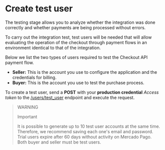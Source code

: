 # Create test user

The testing stage allows you to analyze whether the integration was done correctly and whether payments are being processed without errors.

To carry out the integration test, test users will be needed that will allow evaluating the operation of the checkout through payment flows in an environment identical to that of the integration.

Below we list the two types of users required to test the Checkout API payment flow.

* **Seller:** This is the account you use to configure the application and the credentials for billing.
* **Buyer:** This is the account you use to test the purchase process.

To create a test user, send a **POST** with your **production credential** _Access token_ to the [/users/test_user](/developers/en/reference/test_user/_users_test_user/post) endpoint and execute the request.

> WARNING
>
> Important
>
> It is possible to generate up to 10 test user accounts at the same time. Therefore, we recommend saving each one's email and password. Trial users expire after 60 days without activity on Mercado Pago. Both buyer and seller must be test users.